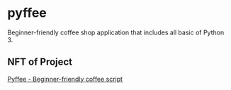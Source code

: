 # pyffee
Beginner-friendly coffee shop application that includes all basic of Python 3.

## NFT of Project
[Pyffee - Beginner-friendly coffee script](https://opensea.io/assets/0x495f947276749ce646f68ac8c248420045cb7b5e/100084971061239229975686359349072653396541522931816172810727873839987823738881/)

